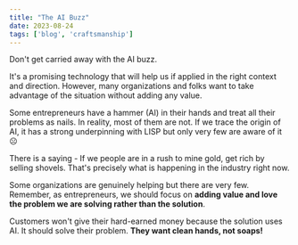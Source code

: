 ```yaml
---
title: "The AI Buzz"
date: 2023-08-24
tags: ['blog', 'craftsmanship']
---
```


Don't get carried away with the AI buzz. 

It's a promising technology that will help us if applied in the right context and direction. However, many organizations and folks want to take advantage of the situation without adding any value. 

Some entrepreneurs have a hammer (AI) in their hands and treat all their problems as nails. In reality, most of them are not. If we trace the origin of AI, it has a strong underpinning with LISP but only very few are aware of it ☹️

There is a saying - If we people are in a rush to mine gold, get rich by selling shovels. That's precisely what is happening in the industry right now.

Some organizations are genuinely helping but there are very few. Remember, as entrepreneurs, we should focus on **adding value and love the problem we are solving rather than the solution**. 

Customers won't give their hard-earned money because the solution uses AI. It should solve their problem. **They want clean hands, not soaps!**